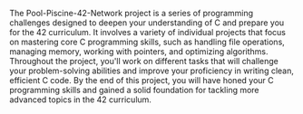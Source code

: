 The Pool-Piscine-42-Network project is a series of programming challenges designed to deepen your understanding of C and prepare you for the 42 curriculum. It involves a variety of individual projects that focus on mastering core C programming skills, such as handling file operations, managing memory, working with pointers, and optimizing algorithms. Throughout the project, you'll work on different tasks that will challenge your problem-solving abilities and improve your proficiency in writing clean, efficient C code. By the end of this project, you will have honed your C programming skills and gained a solid foundation for tackling more advanced topics in the 42 curriculum.
